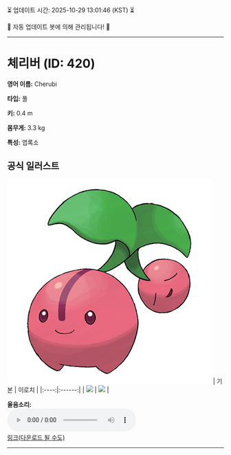
⏳ 업데이트 시간: 2025-10-29 13:01:46 (KST) ⏳

🤖 자동 업데이트 봇에 의해 관리됩니다! 🤖

---

# 체리버 (ID: 420)
**영어 이름:** Cherubi

**타입:** 풀

**키:** 0.4 m

**몸무게:** 3.3 kg

**특성:** 엽록소

## 공식 일러스트
![](https://raw.githubusercontent.com/PokeAPI/sprites/master/sprites/pokemon/other/official-artwork/420.png)
| 기본 | 이로치 |
|:----:|:------:|
| <img src="http://play.pokemonshowdown.com/sprites/ani/cherubi.gif" width="200"> | <img src="http://play.pokemonshowdown.com/sprites/ani-shiny/cherubi.gif" width="200"> |

**울음소리:**<br><audio controls src="https://raw.githubusercontent.com/PokeAPI/cries/main/cries/pokemon/latest/420.ogg"></audio><br> [링크(다운로드 될 수도)](https://raw.githubusercontent.com/PokeAPI/cries/main/cries/pokemon/latest/420.ogg)


---
